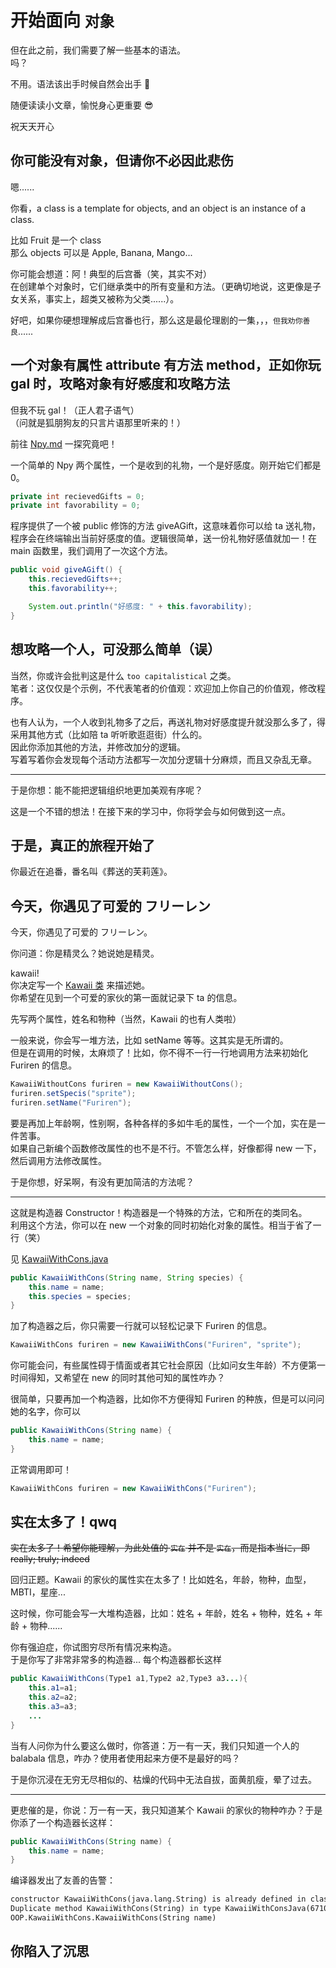 # 开始面向 `对象`

但在此之前，我们需要了解一些基本的语法。  
吗？

不用。语法该出手时候自然会出手 👋

随便读读小文章，愉悦身心更重要 😎

祝天天开心

## 你可能没有对象，但请你不必因此悲伤

嗯......

你看，a class is a template for objects, and an object is an instance of a class.

比如 Fruit 是一个 class  
那么 objects 可以是 Apple, Banana, Mango...

你可能会想道：阿！典型的后宫番（笑，其实不对）  
在创建单个对象时，它们继承类中的所有变量和方法。（更确切地说，这更像是子女关系，事实上，超类又被称为父类......）。

好吧，如果你硬想理解成后宫番也行，那么这是最伦理剧的一集，，，`但我劝你善良`......

## 一个对象有属性 attribute 有方法 method，正如你玩 gal 时，攻略对象有好感度和攻略方法

但我不玩 gal！（正人君子语气）  
（问就是狐朋狗友的只言片语那里听来的！）

前往 [Npy.md](/OOP/Npy.java) 一探究竟吧！

一个简单的 Npy 两个属性，一个是收到的礼物，一个是好感度。刚开始它们都是 0。

```java
private int recievedGifts = 0;
private int favorability = 0;
```

程序提供了一个被 public 修饰的方法 giveAGift，这意味着你可以给 ta 送礼物，程序会在终端输出当前好感度的值。逻辑很简单，送一份礼物好感值就加一！在 main 函数里，我们调用了一次这个方法。

```java
public void giveAGift() {
    this.recievedGifts++;
    this.favorability++;

    System.out.println("好感度: " + this.favorability);
}
```

## 想攻略一个人，可没那么简单（误）

当然，你或许会批判这是什么 `too capitalistical` 之类。  
笔者：这仅仅是个示例，不代表笔者的价值观：欢迎加上你自己的价值观，修改程序。

也有人认为，一个人收到礼物多了之后，再送礼物对好感度提升就没那么多了，得采用其他方式（比如陪 ta 听听歌逛逛街）什么的。  
因此你添加其他的方法，并修改加分的逻辑。  
写着写着你会发现每个活动方法都写一次加分逻辑十分麻烦，而且又杂乱无章。

---

于是你想：能不能把逻辑组织地更加美观有序呢？

这是一个不错的想法！在接下来的学习中，你将学会与如何做到这一点。

## 于是，真正的旅程开始了

你最近在追番，番名叫《葬送的芙莉莲》。

<!-- 如果你动动脑筋，就会发现可以专门写一个加分逻辑的方法。在这个方法中我们查看相关属性的值，加的分数按照一定的逻辑和这个属性的值呈负相关！ -->

## 今天，你遇见了可爱的 フリーレン

今天，你遇见了可爱的 フリーレン。

你问道：你是精灵么？她说她是精灵。

kawaii!  
你决定写一个 [Kawaii 类](/OOP/KawaiiWithoutCons.java) 来描述她。  
你希望在见到一个可爱的家伙的第一面就记录下 ta 的信息。

先写两个属性，姓名和物种（当然，Kawaii 的也有人类啦）

一般来说，你会写一堆方法，比如 setName 等等。这其实是无所谓的。  
但是在调用的时候，太麻烦了！比如，你不得不一行一行地调用方法来初始化 Furiren 的信息。

```java
KawaiiWithoutCons furiren = new KawaiiWithoutCons();
furiren.setSpecis("sprite");
furiren.setName("Furiren");
```

要是再加上年龄啊，性别啊，各种各样的多如牛毛的属性，一个一个加，实在是一件苦事。  
如果自己新编个函数修改属性的也不是不行。不管怎么样，好像都得 new 一下，然后调用方法修改属性。

于是你想，好呆啊，有没有更加简洁的方法呢？

---

这就是构造器 Constructor！构造器是一个特殊的方法，它和所在的类同名。  
利用这个方法，你可以在 new 一个对象的同时初始化对象的属性。相当于省了一行（笑）

见 [KawaiiWithCons.java](/OOP/KawaiiWithCons.java)

```java
public KawaiiWithCons(String name, String species) {
    this.name = name;
    this.species = species;
}
```

加了构造器之后，你只需要一行就可以轻松记录下 Furiren 的信息。

```java
KawaiiWithCons furiren = new KawaiiWithCons("Furiren", "sprite");
```

你可能会问，有些属性碍于情面或者其它社会原因（比如问女生年龄）不方便第一时间得知，又希望在 new 的同时其他可知的属性咋办？

很简单，只要再加一个构造器，比如你不方便得知 Furiren 的种族，但是可以问问她的名字，你可以

```java
public KawaiiWithCons(String name) {
    this.name = name;
}
```

正常调用即可！

```java
KawaiiWithCons furiren = new KawaiiWithCons("Furiren");
```

## 实在太多了！qwq

~~实在太多了！希望你能理解，为此处值的 `实在` 并不是 `实在`，而是指本当に，即 really; truly; indeed~~

回归正题。Kawaii 的家伙的属性实在太多了！比如姓名，年龄，物种，血型，MBTI，星座...

这时候，你可能会写一大堆构造器，比如：姓名 + 年龄，姓名 + 物种，姓名 + 年龄 + 物种......

你有强迫症，你试图穷尽所有情况来构造。  
于是你写了非常非常多的构造器... 每个构造器都长这样

```java
public KawaiiWithCons(Type1 a1,Type2 a2,Type3 a3...){
    this.a1=a1;
    this.a2=a2;
    this.a3=a3;
    ...
}
```

当有人问你为什么要这么做时，你答道：万一有一天，我们只知道一个人的 balabala 信息，咋办？使用者使用起来方便不是最好的吗？

于是你沉浸在无穷无尽相似的、枯燥的代码中无法自拔，面黄肌瘦，晕了过去。

---

更悲催的是，你说：万一有一天，我只知道某个 Kawaii 的家伙的物种咋办？于是你添了一个构造器长这样：

```java
public KawaiiWithCons(String name) {
    this.name = name;
}
```

编译器发出了友善的告警：

```txt
constructor KawaiiWithCons(java.lang.String) is already defined in class OOP.KawaiiWithCons(compiler.err.already.defined)
Duplicate method KawaiiWithCons(String) in type KawaiiWithConsJava(67109219)
OOP.KawaiiWithCons.KawaiiWithCons(String name)
```

## 你陷入了沉思
